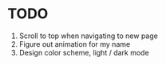 # TODO
1. Scroll to top when navigating to new page
2. Figure out animation for my name
3. Design color scheme, light / dark mode
